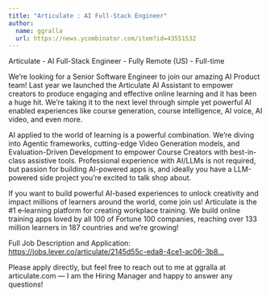 ```yaml
---
title: "Articulate : AI Full-Stack Engineer"
author:
  name: ggralla
  url: https://news.ycombinator.com/item?id=43551532
---
```

Articulate - AI Full-Stack Engineer - Fully Remote (US) - Full-time

We’re looking for a Senior Software Engineer to join our amazing AI Product team! Last year we launched the Articulate AI Assistant to empower creators to produce engaging and effective online learning and it has been a huge hit. We’re taking it to the next level through simple yet powerful AI enabled experiences like course generation, course intelligence, AI voice, AI video, and even more.

AI applied to the world of learning is a powerful combination. We’re diving into Agentic frameworks, cutting-edge Video Generation models, and Evaluation-Driven Development to empower Course Creators with best-in-class assistive tools. Professional experience with AI&#x2F;LLMs is not required, but passion for building AI-powered apps is, and ideally you have a LLM-powered side project you’re excited to talk shop about.

If you want to build powerful AI-based experiences to unlock creativity and impact millions of learners around the world, come join us! Articulate is the #1 e‑learning platform for creating workplace training. We build online training apps loved by all 100 of Fortune 100 companies, reaching over 133 million learners in 187 countries and we’re growing!

Full Job Description and Application: <a href="https:&#x2F;&#x2F;jobs.lever.co&#x2F;articulate&#x2F;2145d55c-eda8-4ce1-ac06-3b830dde3bda?lever-origin=applied&amp;lever-source%5B%5D=Hackernews" rel="nofollow">https:&#x2F;&#x2F;jobs.lever.co&#x2F;articulate&#x2F;2145d55c-eda8-4ce1-ac06-3b8...</a>

Please apply directly, but feel free to reach out to me at ggralla at articulate.com — I am the Hiring Manager and happy to answer any questions!
<JobApplication />
